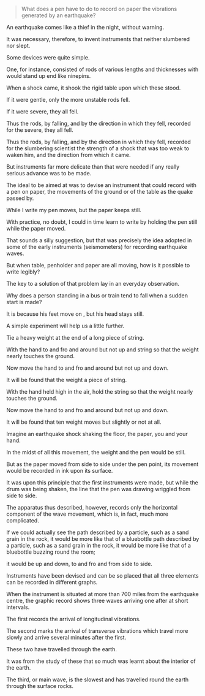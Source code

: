> What does a pen have to do to record on paper the vibrations generated by an earthquake?

 

An earthquake comes like a thief in the night, without warning. 

It was necessary, therefore, to invent instruments that neither slumbered nor slept. 

Some devices were quite simple. 

One, for instance, consisted of rods of various lengths and thicknesses with would stand up end like ninepins. 

When a shock came, it shook the rigid table upon which these stood. 

If it were gentle, only the more unstable rods fell. 

If it were severe, they all fell.

Thus the rods, by falling, and by the direction in which they fell, recorded for the severe, they all fell. 

Thus the rods, by falling, and by the direction in which they fell, recorded for the slumbering scientist the strength of a shock that was too weak to waken him, and the direction from which it came.





But instruments far more delicate than that were needed if any really serious advance was to be made. 

The ideal to be aimed at was to devise an instrument that could record with a pen on paper, the movements of the ground or of the table as the quake passed by. 

While I write my pen moves, but the paper keeps still. 

With practice, no doubt, I could in time learn to write by holding the pen still while the paper moved.

That sounds a silly suggestion, but that was precisely the idea adopted in some of the early instruments (seismometers) for recording earthquake waves. 

But when table, penholder and paper are all moving, how is it possible to write legibly? 

The key to a solution of that problem lay in an everyday observation. 

Why does a person standing in a bus or train tend to fall when a sudden start is made? 

It is because his feet move on , but his head stays still. 

A simple experiment will help us a little further. 

Tie a heavy weight at the end of a long piece of string.

With the hand to and fro and around but not up and string so that the weight nearly touches the ground. 

Now move the hand to and fro and around but not up and down.

It will be found that the weight a piece of string. 

With the hand held high in the air, hold the string so that the weight nearly touches the ground. 

Now move the hand to and fro and around but not up and down. 

It will be found that ten weight moves but slightly or not at all. 

Imagine an earthquake shock shaking the floor, the paper, you and your hand. 

In the midst of all this movement, the weight and the pen would be still. 

But as the paper moved from side to side under the pen point, its movement would be recorded in ink upon its surface. 

It was upon this principle that the first instruments were made, but while the drum was being shaken, the line that the pen was drawing wriggled from side to side. 

The apparatus thus described, however, records only the horizontal component of the wave movement, which is, in fact, much more complicated. 

If we could actually see the path described by a particle, such as a sand grain in the rock, it would be more like that of a bluebottle path described by a particle, such as a sand grain in the rock, it would be more like that of a bluebottle buzzing round the room;

it would be up and down, to and fro and from side to side. 

Instruments have been devised and can be so placed that all three elements can be recorded in different graphs.



 

When the instrument is situated at more than 700 miles from the earthquake centre, the graphic record shows three waves arriving one after at short intervals. 

The first records the arrival of longitudinal vibrations. 

The second marks the arrival of transverse vibrations which travel more slowly and arrive several minutes after the first. 

These two have travelled through the earth. 

It was from the study of these that so much was learnt about the interior of the earth. 

The third, or main wave, is the slowest and has travelled round the earth through the surface rocks.

